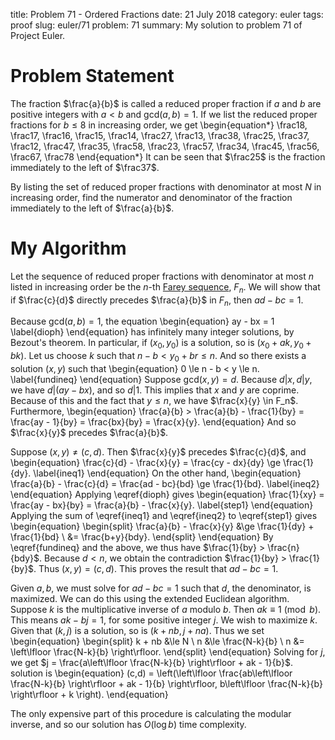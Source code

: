 title: Problem 71 - Ordered Fractions
date: 21 July 2018
category: euler
tags: proof
slug: euler/71
problem: 71
summary: My solution to problem 71 of Project Euler.

# Problem Statement

The fraction $\frac{a}{b}$ is called a reduced proper fraction if $a$ and $b$ are positive integers with $a < b$ and $\mathrm{gcd}(a,b) = 1$.
If we list the reduced proper fractions for $b \le 8$ in increasing order, we get
\begin{equation*}
	\frac18, \frac17, \frac16, \frac15, \frac14, \frac27, \frac13, \frac38, \frac25, \frac37, \frac12, \frac47, \frac35, \frac58, \frac23, \frac57, \frac34, \frac45, \frac56, \frac67, \frac78 
\end{equation*}
It can be seen that $\frac25$ is the fraction immediately to the left of $\frac37$. 

By listing the set of reduced proper fractions with denominator at most $N$ in increasing order, find the numerator and denominator of the fraction immediately to the left of $\frac{a}{b}$.

# My Algorithm

Let the sequence of reduced proper fractions with denominator at most $n$ listed in increasing order be the $n$-th [Farey sequence](https://en.wikipedia.org/wiki/Farey_sequence), $F_n$.
We will show that if $\frac{c}{d}$ directly precedes $\frac{a}{b}$ in $F_n$, then $ad - bc = 1$.

Because $\mathrm{gcd}(a,b) = 1$, the equation
\begin{equation}
	ay - bx = 1
	\label{dioph}
\end{equation}
has infinitely many integer solutions, by Bezout's theorem.
In particular, if $(x_0,y_0)$ is a solution, so is $(x_0 + ak, y_0 + bk)$.
Let us choose $k$ such that $n - b < y_0 + br \le n$.
And so there exists a solution $(x,y)$ such that
\begin{equation}
	0 \le n - b < y \le n.
	\label{fundineq}
\end{equation}
Suppose $\mathrm{gcd}(x,y) = d$.
Because $d|x,d|y$, we have $d|(ay - bx)$, and so $d | 1$.
This implies that $x$ and $y$ are coprime.
Because of this and the fact that $y \le n$, we have $\frac{x}{y} \in F_n$.
Furthermore,
\begin{equation}
	\frac{a}{b} > \frac{a}{b} - \frac{1}{by} = \frac{ay - 1}{by} = \frac{bx}{by} = \frac{x}{y}.
\end{equation}
And so $\frac{x}{y}$ precedes $\frac{a}{b}$.

Suppose $(x,y) \neq (c,d)$.
Then $\frac{x}{y}$ precedes $\frac{c}{d}$, and
\begin{equation}
	\frac{c}{d} - \frac{x}{y} = \frac{cy - dx}{dy} \ge \frac{1}{dy}.
	\label{ineq1}
\end{equation}
On the other hand,
\begin{equation}
	\frac{a}{b} - \frac{c}{d} = \frac{ad - bc}{bd} \ge \frac{1}{bd}.
	\label{ineq2}
\end{equation}
Applying \eqref{dioph} gives
\begin{equation}
	\frac{1}{xy} = \frac{ay - bx}{by} = \frac{a}{b} - \frac{x}{y}.
	\label{step1}
\end{equation}
Applying the sum of \eqref{ineq1} and \eqref{ineq2} to \eqref{step1} gives
\begin{equation}
	\begin{split}
		\frac{a}{b} - \frac{x}{y} &\ge \frac{1}{dy} + \frac{1}{bd} \\
		&= \frac{b+y}{bdy}.
	\end{split}
\end{equation}
By \eqref{fundineq} and the above, we thus have $\frac{1}{by} > \frac{n}{bdy}$.
Because $d < n$, we obtain the contradiction $\frac{1}{by} > \frac{1}{by}$.
Thus $(x,y) = (c,d)$.
This proves the result that $ad - bc = 1$.

Given $a,b$, we must solve for $ad - bc = 1$ such that $d$, the denominator, is maximized.
We can do this using the extended Euclidean algorithm.
Suppose $k$ is the multiplicative inverse of $a$ modulo $b$.
Then $ak \equiv 1 \pmod b$.
This means $ak - bj = 1$, for some positive integer $j$.
We wish to maximize $k$.
Given that $(k,j)$ is a solution, so is $(k+nb,j+na)$.
Thus we set
\begin{equation}
	\begin{split}
		k + nb &\le N \\
		n &\le \frac{N-k}{b} \\
		n &= \left\lfloor \frac{N-k}{b} \right\rfloor.
	\end{split}
\end{equation}
Solving for $j$, we get $j = \frac{a\left\lfloor \frac{N-k}{b} \right\rfloor + ak - 1}{b}$.
 solution is
\begin{equation}
	(c,d) = \left(\left\lfloor \frac{ab\left\lfloor \frac{N-k}{b} \right\rfloor + ak - 1}{b} \right\rfloor, b\left\lfloor \frac{N-k}{b} \right\rfloor + k \right).
\end{equation}

The only expensive part of this procedure is calculating the modular inverse, and so our solution has $O(\log b)$ time complexity.